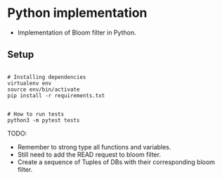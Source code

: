 # Python implementation

- Implementation of Bloom filter in Python. 


## Setup

```

# Installing dependencies
virtualenv env
source env/bin/activate
pip install -r requirements.txt


# How to run tests
python3 -m pytest tests

```


TODO:
- Remember to strong type all functions and variables.
- Still need to add the READ request to bloom filter.
- Create a sequence of Tuples of DBs with their corresponding bloom filter.